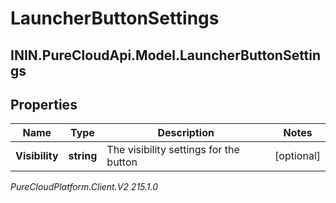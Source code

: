 # LauncherButtonSettings

## ININ.PureCloudApi.Model.LauncherButtonSettings

## Properties

|Name | Type | Description | Notes|
|------------ | ------------- | ------------- | -------------|
| **Visibility** | **string** | The visibility settings for the button | [optional] |



_PureCloudPlatform.Client.V2 215.1.0_
